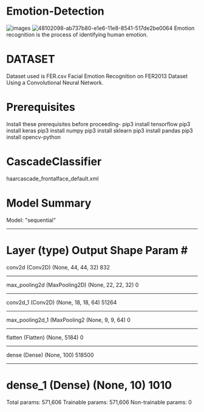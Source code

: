 # Emotion-Detection
![images](https://user-images.githubusercontent.com/85367784/145420078-3315bdf1-2082-48c6-97ab-de6c5506ffa6.jpg) 
![48102098-ab737b80-e1e6-11e8-8541-517de2be0064](https://user-images.githubusercontent.com/85367784/145424952-d353bc4c-e638-431c-9cb9-e745b40c5cad.png)
Emotion recognition is the process of identifying human emotion.

# DATASET
Dataset used is FER.csv
Facial Emotion Recognition on FER2013 Dataset Using a Convolutional Neural Network.

# Prerequisites
Install these prerequisites before proceeding-
 pip3 install tensorflow
 pip3 install keras
 pip3 install numpy
 pip3 install sklearn
 pip3 install pandas
 pip3 install opencv-python
 
 # CascadeClassifier
 haarcascade_frontalface_default.xml
 
 # Model Summary
 Model: "sequential"
_________________________________________________________________
Layer (type)                 Output Shape              Param #   
=================================================================
conv2d (Conv2D)              (None, 44, 44, 32)        832       
_________________________________________________________________
max_pooling2d (MaxPooling2D) (None, 22, 22, 32)        0         
_________________________________________________________________
conv2d_1 (Conv2D)            (None, 18, 18, 64)        51264     
_________________________________________________________________
max_pooling2d_1 (MaxPooling2 (None, 9, 9, 64)          0         
_________________________________________________________________
flatten (Flatten)            (None, 5184)              0         
_________________________________________________________________
dense (Dense)                (None, 100)               518500    
_________________________________________________________________
dense_1 (Dense)              (None, 10)                1010      
=================================================================
Total params: 571,606
Trainable params: 571,606
Non-trainable params: 0

